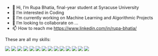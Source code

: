 - 👋 Hi, I’m Rupa Bhatia, final-year student at Syracuse University
- 👀 I’m interested in Coding
- 🌱 I’m currently working on Machine Learning and Algorithmic Projects
- 💞️ I’m looking to collaborate on ...
- 📫 How to reach me https://www.linkedin.com/in/rupa-bhatia/

These are all my skills: 

![](https://img.shields.io/badge/<HTML>-informational?style=flat&logo=<LOGO_NAME>&logoColor=white&color=2986cc)
![](https://img.shields.io/badge/<CSS>-informational?style=flat&logo=<LOGO_NAME>&logoColor=white&color=ff65bf)
![](https://img.shields.io/badge/<JAVASCRIPT>-informational?style=flat&logo=<LOGO_NAME>&logoColor=white&color=f44336)
![](https://img.shields.io/badge/<PHP>-informational?style=flat&logo=<LOGO_NAME>&logoColor=white&color=ffc000)
![](https://img.shields.io/badge/<BOOTSTRAP>-informational?style=flat&logo=<LOGO_NAME>&logoColor=white&color=741b47)
![](https://img.shields.io/badge/<MYSQL>-informational?style=flat&logo=<LOGO_NAME>&logoColor=white&color=8fce00)
![](https://img.shields.io/badge/<REACTJS>-informational?style=flat&logo=<LOGO_NAME>&logoColor=white&color=ffe599)
![](https://img.shields.io/badge/<PYTHON>-informational?style=flat&logo=<LOGO_NAME>&logoColor=white&color=ffbcdd)
![](https://img.shields.io/badge/<C>-informational?style=flat&logo=<LOGO_NAME>&logoColor=white&color=bdffa6)
![](https://img.shields.io/badge/<C++>-informational?style=flat&logo=<LOGO_NAME>&logoColor=white&color=741b47)
![](https://img.shields.io/badge/<JAVA>-informational?style=flat&logo=<LOGO_NAME>&logoColor=white&color=001828)
![](https://img.shields.io/badge/<WORDPRESS>-informational?style=flat&logo=<LOGO_NAME>&logoColor=white&color=6b4c1b)
![](https://img.shields.io/badge/<CANVA>-informational?style=flat&logo=<LOGO_NAME>&logoColor=white&color=9fc5e8)
![](https://img.shields.io/badge/<MARKETING>-informational?style=flat&logo=<LOGO_NAME>&logoColor=white&color=ea9999)


